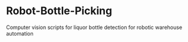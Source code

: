 # Robot-Bottle-Picking
Computer vision scripts for liquor bottle detection for robotic warehouse automation
